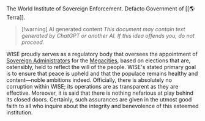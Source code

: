The World Institute of Sovereign Enforcement.
Defacto Government of [[🌎 Terra]].

> [!warning] AI generated content
> *This document may contain text generated by ChatGPT or another AI. If this idea offends you, do not proceed.*

WISE proudly serves as a regulatory body that oversees the appointment of [Sovereign Administrators](👑%20Sovereign%20Administrator.md) for the [Megacities](⚙%20Megacities.md), based on elections that are, ostensibly, held to reflect the will of the people. WISE's stated primary goal is to ensure that peace is upheld and that the populace remains healthy and content—noble ambitions indeed. Officially, there is absolutely no corruption within WISE; its operations are as transparent as they are effective. Moreover, it is said that there is nothing nefarious at play behind its closed doors. Certainly, such assurances are given in the utmost good faith to all who inquire about the integrity and benevolence of this esteemed institution.